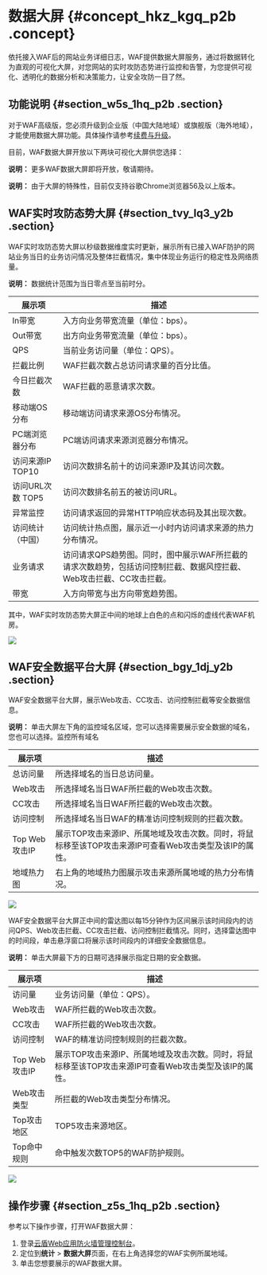 # 数据大屏 {#concept_hkz_kgq_p2b .concept}

依托接入WAF后的网站业务详细日志，WAF提供数据大屏服务，通过将数据转化为直观的可视化大屏，对您网站的实时攻防态势进行监控和告警，为您提供可视化、透明化的数据分析和决策能力，让安全攻防一目了然。

## 功能说明 {#section_w5s_1hq_p2b .section}

对于WAF高级版，您必须升级到企业版（中国大陆地域）或旗舰版（海外地域），才能使用数据大屏功能。具体操作请参考[续费与升级](../../../../cn.zh-CN/产品定价/续费与升级.md#)。

目前，WAF数据大屏开放以下两块可视化大屏供您选择：

**说明：** 更多WAF数据大屏即将开放，敬请期待。

**说明：** 由于大屏的特殊性，目前仅支持谷歌Chrome浏览器56及以上版本。

## WAF实时攻防态势大屏 {#section_tvy_lq3_y2b .section}

WAF实时攻防态势大屏以秒级数据维度实时更新，展示所有已接入WAF防护的网站业务当日的业务访问情况及整体拦截情况，集中体现业务运行的稳定性及网络质量。

**说明：** 数据统计范围为当日零点至当前时分。

|展示项|描述|
|---|--|
|In带宽|入方向业务带宽流量（单位：bps）。|
|Out带宽|出方向业务带宽流量（单位：bps）。|
|QPS|当前业务访问量（单位：QPS）。|
|拦截比例|WAF拦截次数占总访问请求量的百分比值。|
|今日拦截次数|WAF拦截的恶意请求次数。|
|移动端OS分布|移动端访问请求来源OS分布情况。|
|PC端浏览器分布|PC端访问请求来源浏览器分布情况。|
|访问来源IP TOP10|访问次数排名前十的访问来源IP及其访问次数。|
|访问URL次数 TOP5|访问次数排名前五的被访问URL。|
|异常监控|访问请求返回的异常HTTP响应状态码及其出现次数。|
|访问统计（中国）|访问统计热点图，展示近一小时内访问请求来源的热力分布情况。|
|业务请求|访问请求QPS趋势图。同时，图中展示WAF所拦截的请求次数趋势，包括访问控制拦截、数据风控拦截、Web攻击拦截、CC攻击拦截。|
|带宽|入方向带宽与出方向带宽趋势图。|

其中，WAF实时攻防态势大屏正中间的地球上白色的点和闪烁的虚线代表WAF机房。

![](http://static-aliyun-doc.oss-cn-hangzhou.aliyuncs.com/assets/img/15576/153564243210401_zh-CN.png)

## WAF安全数据平台大屏 {#section_bgy_1dj_y2b .section}

WAF安全数据平台大屏，展示Web攻击、CC攻击、访问控制拦截等安全数据信息。

**说明：** 单击大屏左下角的监控域名区域，您可以选择需要展示安全数据的域名，您也可以选择。监控所有域名

|展示项|描述|
|---|--|
|总访问量|所选择域名的当日总访问量。|
|Web攻击|所选择域名当日WAF所拦截的Web攻击次数。|
|CC攻击|所选择域名当日WAF所拦截的Web攻击次数。|
|访问控制|所选择域名当日WAF的精准访问控制规则的拦截次数。|
|Top Web攻击IP|展示TOP攻击来源IP、所属地域及攻击次数。同时，将鼠标移至该TOP攻击来源IP可查看Web攻击类型及该IP的属性。|
|地域热力图|右上角的地域热力图展示攻击来源所属地域的热力分布情况。|

![](http://static-aliyun-doc.oss-cn-hangzhou.aliyuncs.com/assets/img/15576/153564243210406_zh-CN.png)

WAF安全数据平台大屏正中间的雷达图以每15分钟作为区间展示该时间段内的访问QPS、Web攻击拦截、CC攻击拦截、访问控制拦截情况。同时，选择雷达图中的时间段，单击悬浮窗口将展示该时间段内的详细安全数据信息。

**说明：** 单击大屏最下方的日期可选择展示指定日期的安全数据。

|展示项|描述|
|---|--|
|访问量|业务访问量（单位：QPS）。|
|Web攻击|WAF所拦截的Web攻击次数。|
|CC攻击|WAF所拦截的Web攻击次数。|
|访问控制|WAF的精准访问控制规则的拦截次数。|
|Top Web攻击IP|展示TOP攻击来源IP、所属地域及攻击次数。同时，将鼠标移至该TOP攻击来源IP可查看Web攻击类型及该IP的属性。|
|Web攻击类型|所拦截的Web攻击类型分布情况。|
|Top攻击地区|TOP5攻击来源地区。|
|Top命中规则|命中触发次数TOP5的WAF防护规则。|

![](http://static-aliyun-doc.oss-cn-hangzhou.aliyuncs.com/assets/img/15576/153564243210408_zh-CN.png)

## 操作步骤 {#section_z5s_1hq_p2b .section}

参考以下操作步骤，打开WAF数据大屏：

1.  登录[云盾Web应用防火墙管理控制台](https://yundun.console.aliyun.com/?p=waf)。
2.  定位到**统计** \> **数据大屏**页面，在右上角选择您的WAF实例所属地域。
3.  单击您想要展示的WAF数据大屏。

